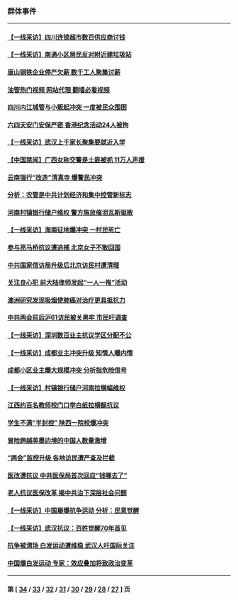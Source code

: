 ### 群体事件
---
#### [【一线采访】四川连锁超市数百供应商讨钱](../../pages/ncid279/n14025102.md?06300445) 
#### [【一线采访】南通小区居民反对附近建垃圾站](../../pages/ncid279/n14021690.md?06300445) 
#### [唐山钢铁企业停产欠薪 数千工人聚集讨薪](../../pages/ncid279/n14017404.md?06300445) 
#### [油管热门视频 网站代理 翻墙必看视频](http://138.2.39.72:81/youtube.html?epic-marker?06300445)
#### [四川内江城管与小贩起冲突 一度被民众围困](../../pages/ncid279/n14015922.md?06300445) 
#### [六四天安门安保严密 香港纪念活动24人被拘](../../pages/ncid279/n14009800.md?06300445) 
#### [【一线采访】武汉上千家长聚集要就近入学](../../pages/ncid279/n14009497.md?06300445) 
#### [【中国禁闻】广西女称交警是土匪被抓 11万人声援](../../pages/ncid279/n14006869.md?06300445) 
#### [云南强行“改造”清真寺 爆警民冲突](../../pages/ncid279/n14005561.md?06300445) 
#### [分析：农管是中共计划经济和集中控管新标志](../../pages/ncid279/n14000665.md?06300445) 
#### [河南村镇银行储户维权 警方施放催泪瓦斯驱散](../../pages/ncid279/n13998750.md?06300445) 
#### [【一线采访】海南征地爆冲突 一村民死亡](../../pages/ncid279/n13989137.md?06300445) 
#### [参与亮马桥抗议遭追捕 北京女子不敢回国](../../pages/ncid279/n13985420.md?06300445) 
#### [中共国家信访局升级后北京访民村遭清理](../../pages/ncid279/n13984826.md?06300445) 
#### [关注良心犯 前大陆律师发起“一人一推”活动](../../pages/ncid279/n13980524.md?06300445) 
#### [澳洲研究发现吸烟使肺癌对治疗更具抵抗力](../../pages/ncid279/n13977762.md?06300445) 
#### [中共两会前后沪61访民被关黑牢 市民吁调查](../../pages/ncid279/n13976054.md?06300445) 
#### [【一线采访】深圳数百业主抗议学区分配不公](../../pages/ncid279/n13976680.md?06300445) 
#### [【一线采访】成都业主冲突升级 知情人曝内情](../../pages/ncid279/n13965289.md?06300445) 
#### [成都小区业主爆大规模冲突 分析指危险信号](../../pages/ncid279/n13964520.md?06300445) 
#### [【一线采访】村镇银行储户河南拉横幅维权](../../pages/ncid279/n13964555.md?06300445) 
#### [江西约百名教师校门口举白纸拉横额抗议](../../pages/ncid279/n13958579.md?06300445) 
#### [学生不满“半封控” 陕西一院校爆冲突](../../pages/ncid279/n13946647.md?06300445) 
#### [冒险跨越美墨边境的中国人数量激增](../../pages/ncid279/n13946742.md?06300445) 
#### [“两会”监控升级 各地访民遭严查及拦截](../../pages/ncid279/n13942702.md?06300445) 
#### [医改遭抗议 中共医保局首次回应“钱哪去了”](../../pages/ncid279/n13938290.md?06300445) 
#### [老人抗议医保改革 揭中共治下深层社会问题](../../pages/ncid279/n13934963.md?06300445) 
#### [【一线采访】中国屡爆抗争运动 分析：民意觉醒](../../pages/ncid279/n13934024.md?06300445) 
#### [【一线采访】武汉抗议：百姓觉醒70年首见](../../pages/ncid279/n13931265.md?06300445) 
#### [抗争被清场 白发运动遭维稳 武汉人吁国际关注](../../pages/ncid279/n13931147.md?06300445) 
#### [中国爆白发运动 专家：效应叠加将致政治变革](../../pages/ncid279/n13931004.md?06300445) 

---
#### 第 [ [34](./34.md?06300445) / [33](./33.md?06300445) / [32](./32.md?06300445) / [31](./31.md?06300445) / [30](./30.md?06300445) / [29](./29.md?06300445) / [28](./28.md?06300445) / [27](./27.md?06300445) ] 页
